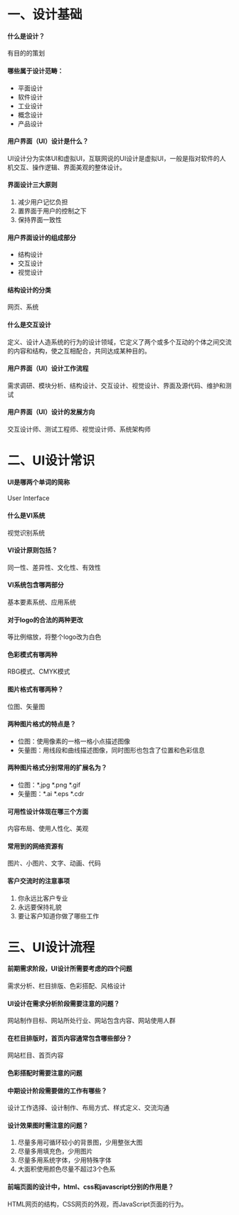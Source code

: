 # 一、设计基础
#### 什么是设计？
有目的的策划
#### 哪些属于设计范畴：
* 平面设计
* 软件设计
* 工业设计
* 概念设计
* 产品设计
#### 用户界面（UI）设计是什么？
UI设计分为实体UI和虚拟UI，互联网说的UI设计是虚拟UI，一般是指对软件的人机交互、操作逻辑、界面美观的整体设计。
#### 界面设计三大原则
1. 减少用户记忆负担
2. 置界面于用户的控制之下
3. 保持界面一致性
#### 用户界面设计的组成部分
* 结构设计
* 交互设计
* 视觉设计
#### 结构设计的分类
网页、系统
#### 什么是交互设计
定义、设计人造系统的行为的设计领域，它定义了两个或多个互动的个体之间交流的内容和结构，使之互相配合，共同达成某种目的。
#### 用户界面（UI）设计工作流程
需求调研、模块分析、结构设计、交互设计、视觉设计、界面及源代码、维护和测试
#### 用户界面（UI）设计的发展方向
交互设计师、测试工程师、视觉设计师、系统架构师

# 二、UI设计常识
#### UI是哪两个单词的简称
User Interface
#### 什么是VI系统
视觉识别系统
#### VI设计原则包括？
同一性、差异性、文化性、有效性
#### VI系统包含哪两部分
基本要素系统、应用系统
#### 对于logo的合法的两种更改
等比例缩放，将整个logo改为白色
#### 色彩模式有哪两种
RBG模式、CMYK模式
#### 图片格式有哪两种？
位图、矢量图
#### 两种图片格式的特点是？
* 位图：使用像素的一格一格小点描述图像
* 矢量图：用线段和曲线描述图像，同时图形也包含了位置和色彩信息
#### 两种图片格式分别常用的扩展名为？
* 位图：*.jpg  *.png  *.gif
* 矢量图：*.ai  *.eps  *.cdr
#### 可用性设计体现在哪三个方面
内容布局、使用人性化、美观
#### 常用到的网络资源有
图片、小图片、文字、动画、代码
#### 客户交流时的注意事项
1. 你永远比客户专业
2. 永远要保持礼貌
3. 要让客户知道你做了哪些工作

# 三、UI设计流程
#### 前期需求阶段，UI设计所需要考虑的四个问题
需求分析、栏目排版、色彩搭配、风格设计
#### UI设计在需求分析阶段需要注意的问题？
网站制作目标、网站所处行业、网站包含内容、网站使用人群
#### 在栏目排版时，首页内容通常包含哪些部分？
网站栏目、首页内容
#### 色彩搭配时需要注意的问题

#### 中期设计阶段需要做的工作有哪些？
设计工作选择、设计制作、布局方式、样式定义、交流沟通
#### 设计效果图时需注意的问题？
1. 尽量多用可循环较小的背景图，少用整张大图
2. 尽量多用填充色，少用图片
3. 尽量多用系统字体，少用特殊字体
4. 大面积使用颜色尽量不超过3个色系
#### 前端页面的设计中，html、css和javascript分别的作用是？
HTML网页的结构，CSS网页的外观，而JavaScript页面的行为。
